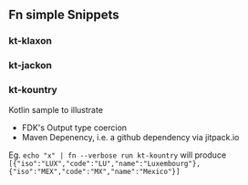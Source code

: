 ## Fn simple Snippets 

### kt-klaxon

### kt-jackon

### kt-kountry

Kotlin sample to illustrate 
- FDK's Output type coercion
- Maven Depenency, i.e. a github dependency via jitpack.io

Eg. `echo "x" | fn --verbose run kt-kountry` will produce `[{"iso":"LUX","code":"LU","name":"Luxembourg"},{"iso":"MEX","code":"MX","name":"Mexico"}]`
